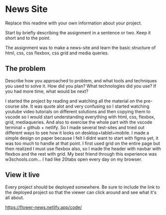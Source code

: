 # News Site

Replace this readme with your own information about your project. 

Start by briefly describing the assignment in a sentence or two. Keep it short and to the point.

The assignment was to make a news-site and learn the basic structure of html, css, css flexbox, css grid and media queries.

## The problem

Describe how you approached to problem, and what tools and techniques you used to solve it. How did you plan? What technologies did you use? If you had more time, what would be next?

I started the project by reading and watching all the material on the pre-course site. It was quote alot and very confusing so I started watching youtube video tutorials on different solutions and then copying them to vscode so I would start understanding everything with html, css, flexbox, grid, mediaqueries. And also to exercise the whole part with the vscode terminal + github + netlify. So I made several test-sites and tried out different ways to see how it looks on desktop+tablet+mobile. I made a simple design on paper because I felt I didnt want to start with figma yet, it was too much to handle at that point.
I first used grid on the entire page but then realized I must use flexbox also, so I made the header with navbar with flexbox and the rest with grid. 
My best friend through this experience was w3schools.com... I had like 20tabs open every day on my browser.

## View it live
Every project should be deployed somewhere. Be sure to include the link to the deployed project so that the viewer can click around and see what it's all about.

https://flower-news.netlify.app/code/
